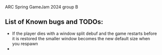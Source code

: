 ARC Spring GameJam 2024 group B



## List of Known bugs and TODOs:

- If the player dies with a window split debuf and the game restarts before it is restored the smaller window becomes the new default size when you respawn
- 

